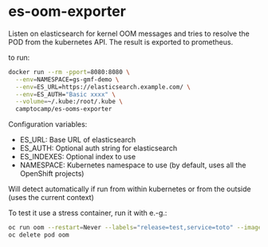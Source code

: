 # es-oom-exporter

Listen on elasticsearch for kernel OOM messages and tries to resolve
the POD from the kubernetes API. The result is exported to prometheus.

to run:
```bash
docker run --rm -pport=8080:8080 \
  --env=NAMESPACE=gs-gmf-demo \
  --env=ES_URL=https://elasticsearch.example.com/ \
  --env=ES_AUTH="Basic xxxx" \
  --volume=~/.kube:/root/.kube \
  camptocamp/es-ooms-exporter
```

Configuration variables:

* ES_URL: Base URL of elasticsearch
* ES_AUTH: Optional auth string for elasticsearch
* ES_INDEXES: Optional index to use
* NAMESPACE: Kubernetes namespace to use (by default, uses all
             the OpenShift projects)

Will detect automatically if run from within kubernetes or from the outside
(uses the current context)

To test it use a stress container, run it with e.-g.:

```bash
oc run oom --restart=Never --labels="release=test,service=toto" --image=polinux/stress --requests="cpu=1m,memory=10Mi" --limits="memory=10Mi" -- stress --vm 1 --vm-bytes 20M
oc delete pod oom
```
